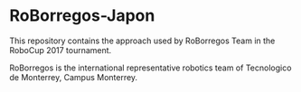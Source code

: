 # RoBorregos-Japon
This repository contains the approach used by RoBorregos Team in the RoboCup 2017 tournament.

RoBorregos is the international representative robotics team of Tecnologico de Monterrey, Campus Monterrey. 
